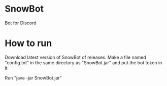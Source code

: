 # SnowBot
Bot for Discord

# How to run
Download latest version of SnowBot of releases.
Make a file named "config.txt" in the same directory as "SnowBot.jar" and put the bot token in it

Run "java -jar SnowBot.jar"